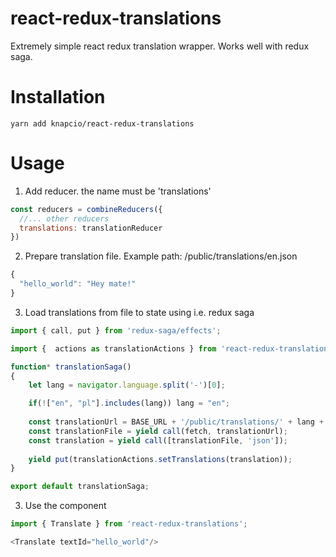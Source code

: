# react-redux-translations
Extremely simple react redux translation wrapper. Works well with redux saga.

# Installation

```
yarn add knapcio/react-redux-translations
```

# Usage

1. Add reducer. the name must be 'translations'
```javascript
const reducers = combineReducers({
  //... other reducers
  translations: translationReducer
})
```
2. Prepare translation file. Example path: /public/translations/en.json

```javascript
{
  "hello_world": "Hey mate!"
}
```

3. Load translations from file to state using i.e. redux saga

```javascript
import { call, put } from 'redux-saga/effects';

import {  actions as translationActions } from 'react-redux-translations';

function* translationSaga() 
{
    let lang = navigator.language.split('-')[0];

    if(!["en", "pl"].includes(lang)) lang = "en";
 
    const translationUrl = BASE_URL + '/public/translations/' + lang + '.json';
    const translationFile = yield call(fetch, translationUrl);
    const translation = yield call([translationFile, 'json']);
   
    yield put(translationActions.setTranslations(translation));
}

export default translationSaga;
```
3. Use the component
```javascript
import { Translate } from 'react-redux-translations';

<Translate textId="hello_world"/>
```
